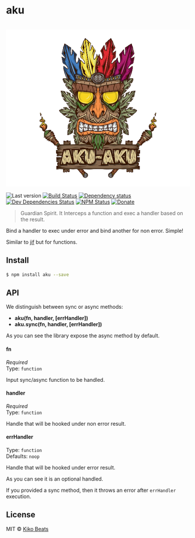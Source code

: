 # aku

<p align="center">
  <br>
  <img src="logo.png" alt="aku">
  <br>
</p>

![Last version](https://img.shields.io/github/tag/Kikobeats/aku.svg?style=flat-square)
[![Build Status](https://img.shields.io/travis/Kikobeats/aku/master.svg?style=flat-square)](https://travis-ci.org/Kikobeats/aku)
[![Dependency status](https://img.shields.io/david/Kikobeats/aku.svg?style=flat-square)](https://david-dm.org/Kikobeats/aku)
[![Dev Dependencies Status](https://img.shields.io/david/dev/Kikobeats/aku.svg?style=flat-square)](https://david-dm.org/Kikobeats/aku#info=devDependencies)
[![NPM Status](https://img.shields.io/npm/dm/aku.svg?style=flat-square)](https://www.npmjs.org/package/aku)
[![Donate](https://img.shields.io/badge/donate-paypal-blue.svg?style=flat-square)](https://paypal.me/Kikobeats)

> Guardian Spirit. It Interceps a function and exec a handler based on the result.

Bind a handler to exec under error and bind another for non error. Simple!

Similar to [jif](https://github.com/contra/jif) but for functions.

## Install

```bash
$ npm install aku --save
```

## API

We distinguish between sync or async methods:

  * **aku(fn, handler, [errHandler])**
  * **aku.sync(fn, handler, [errHandler])**

As you can see the library expose the async method by default.

#### fn

*Required*<br>
Type: `function`

Input sync/async function to be handled.

#### handler

*Required*<br>
Type: `function`

Handle that will be hooked under non error result.

#### errHandler

Type: `function`<br>
Defaults: `noop`

Handle that will be hooked under error result.

As you can see it is an optional handled.

If you provided a sync method, then it throws an error after `errHandler` execution.

## License

MIT © [Kiko Beats](http://kikobeats.com)
